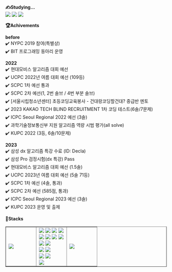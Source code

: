 **✍️Studying...**
<br>
<img src="https://img.shields.io/badge/dart-0175C2?style=for-the-badge&logo=dart&logoColor=white">
<img src="https://img.shields.io/badge/flutter-02569B?style=for-the-badge&logo=flutter&logoColor=white">
<img src="https://img.shields.io/badge/nodejs-339933?style=for-the-badge&logo=flutter&logoColor=white">

**🏆Achivements**

**before**
<br>✔️ NYPC 2019 참여(특별상) 
<br>✔️ BIT 프로그래밍 동아리 운영

**2022**
<br>✔️ 현대모비스 알고리즘 대회 예선 
<br>✔️ UCPC 2022년 여름 대회 예선 (109등)
<br>✔️ SCPC 1차 예선 통과
<br>✔️ SCPC 2차 예선(1, 2번 솔브 / 4번 부분 솔브)
<br>✔️ [서울시립청소년센터] 초등코딩교육봉사 - 건대랑코딩할건대? 중급반 멘토
<br>✔️ 2023 KAKAO TECH  BLIND RECRUITMENT 1차 코딩 테스트(6솔/7문제)
<br>✔️ ICPC Seoul Regional 2022 예선 (3솔)
<br>✔️ 과학기술정보통신부 지원 알고리즘 역량 시범 평가(all solve)
<br>✔️ KUPC 2022 (3등, 6솔/10문제)

**2023**
<br>✔️ 삼성 dx 알고리즘 특강 수료 (ID: Decla)
<br>✔️ 삼성 Pro 검정시험(dx 특강) Pass
<br>✔️ 현대모비스 알고리즘 대회 예선 (1.5솔)
<br>✔️ UCPC 2023년 여름 대회 예선 (5솔 71등)
<br>✔️ SCPC 1차 예선 (4솔, 통과)
<br>✔️ SCPC 2차 예선 (585점, 통과)
<br>✔️ ICPC Seoul Regional 2023 예선 (3솔)
<br>✔️ KUPC 2023 운영 및 출제

**📖Stacks**
<table border="" style="width: 100%;">
  <tbody>
    <tr style="width: 100%;">
    <td style="width: 33%;">
      <img src="https://github-readme-stats.vercel.app/api/top-langs/?username=dldyou"> <br>
    </td>
    <td style="width: 33%;">
      <img src="https://img.shields.io/badge/c-A8B9CC?style=for-the-badge&logo=c&logoColor=white">
      <img src="https://img.shields.io/badge/c++-00599C?style=for-the-badge&logo=c%2B%2B&logoColor=white">
      <img src="https://img.shields.io/badge/python-3776AB?style=for-the-badge&logo=python&logoColor=white">
      <img src="https://img.shields.io/badge/java-007396?style=for-the-badge&logo=java&logoColor=white">
      <br>
      <img src="https://img.shields.io/badge/html5-E34F26?style=for-the-badge&logo=html5&logoColor=white"> 
      <img src="https://img.shields.io/badge/css-1572B6?style=for-the-badge&logo=css3&logoColor=white"> 
      <img src="https://img.shields.io/badge/javascript-F7DF1E?style=for-the-badge&logo=javascript&logoColor=black"> 
      <img src="https://img.shields.io/badge/jquery-0769AD?style=for-the-badge&logo=jquery&logoColor=white">
      <br>
      <img src="https://img.shields.io/badge/mysql-4479A1?style=for-the-badge&logo=mysql&logoColor=white"> 
      <img src="https://img.shields.io/badge/mariaDB-003545?style=for-the-badge&logo=mariaDB&logoColor=white"> 
      <br>
      <img src="https://img.shields.io/badge/react-61DAFB?style=for-the-badge&logo=react&logoColor=black"> 
      <img src="https://img.shields.io/badge/node.js-339933?style=for-the-badge&logo=Node.js&logoColor=white">
      <br>
      <img src="https://img.shields.io/badge/spring-6DB33F?style=for-the-badge&logo=spring&logoColor=white"> 
      <img src="https://img.shields.io/badge/django-092E20?style=for-the-badge&logo=django&logoColor=white">
      <br>
      <img src="https://img.shields.io/badge/apache tomcat-F8DC75?style=for-the-badge&logo=apachetomcat&logoColor=white">
      <br>
    </td>
    <td style="width: 33%;">
      <div style="float: left; width: 30%; margin: 0 auto;"> <img src="http://mazassumnida.wtf/api/v2/generate_badge?boj=dldyou"> <br> </div>
    </td>
</div>
